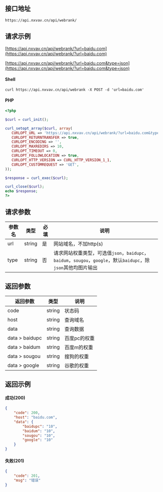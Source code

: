 ## 接口地址

```API
https://api.nxvav.cn/api/webrank/
```

## 请求示例

[https://api.nxvav.cn/api/webrank/?url=baidu.com](https://api.nxvav.cn/api/webrank/?url=baidu.com)

[https://api.nxvav.cn/api/webrank/?url=baidu.com&type=json](https://api.nxvav.cn/api/webrank/?url=baidu.com&type=json)

<!-- tabs:start -->

#### **Shell**

```shell
curl https://api.nxvav.cn/api/webrank -X POST -d 'url=baidu.com'
```

#### **PHP**

```php
<?php

$curl = curl_init();

curl_setopt_array($curl, array(
   CURLOPT_URL => 'https://api.nxvav.cn/api/webrank/?url=baidu.com&type=json',
   CURLOPT_RETURNTRANSFER => true,
   CURLOPT_ENCODING => '',
   CURLOPT_MAXREDIRS => 10,
   CURLOPT_TIMEOUT => 0,
   CURLOPT_FOLLOWLOCATION => true,
   CURLOPT_HTTP_VERSION => CURL_HTTP_VERSION_1_1,
   CURLOPT_CUSTOMREQUEST => 'GET',
));

$response = curl_exec($curl);

curl_close($curl);
echo $response;
?>
```

<!-- tabs:end -->

## 请求参数

| 参数名 | 类型 | 必填  | 说明 |
| - | - | - | - |
| url | string | 是 | 网站域名，不加http(s) |
| type | string | 否 | 请求网站权重类型，可选值`json`，`baidupc`，`baidum`，`sougou`，`google`，默认`baidupc`，除`json`其他均图片输出 |

## 返回参数

| 返回参数 | 类型 | 说明 |
| - | - | - |
| code | string | 状态码 |
| host | string | 查询域名 |
| data | string | 查询数据 |
| data > baidupc | string | 百度pc的权重 |
| data > baidum | string | 百度m的权重 |
| data > sougou | string | 搜狗的权重 |
| data > google | string | 谷歌的权重 |

## 返回示例

<!-- tabs:start -->

#### **成功(200)**

```json
{
    "code": 200,
    "host": "baidu.com",
    "data": {
        "baidupc": "10",
        "baidum": "10",
        "sougou": "10",
        "google": "10"
    }
}
```

#### **失败(201)**

```json
{
    "code": 201,
    "msg": "错误"
}
```

<!-- tabs:end -->